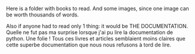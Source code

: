 Here is a folder with books to read. 
And some images, since one image can be worth thousands of words.

Also if anyone had to read only 1 thing: it would be THE DOCUMENTATION. 
Quelle ne fut pas ma surprise lorsque j'ai pu lire la documentation de python. 
Une folie ! 
Tous ces livres et articles semblaient moins claires que cette superbe documentation que nous nous refusons à tord de lire. 